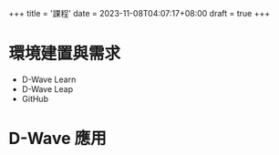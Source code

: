 +++
title = '課程'
date = 2023-11-08T04:07:17+08:00
draft = true
+++

# 環境建置與需求

- D-Wave Learn
- D-Wave Leap
- GitHub


# D-Wave 應用


